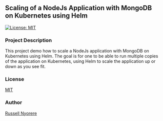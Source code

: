 ## Scaling of a NodeJs Application with MongoDB on Kubernetes using Helm

[![License: MIT](https://img.shields.io/badge/License-MIT-yellow.svg)](https://opensource.org/licenses/MIT)

### Project Description

This project demo how to scale a NodeJs application with MongoDB on Kubernetes using Helm.
The goal is for one to be able to run multiple copies of the application on Kubernetes, using Helm to scale the application up or down as you see fit.

### License

[MIT](https://opensource.org/licenses/MIT)

### Author

[Russell Nyorere](https://neorusse.github.io/)
